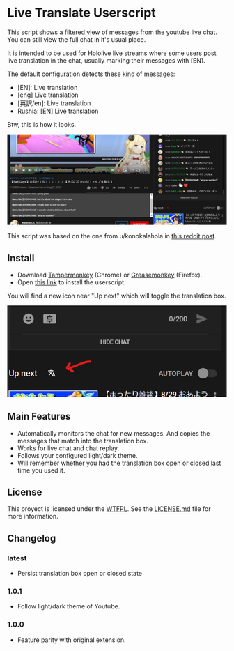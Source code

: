 # Live Translate Userscript

This script shows a filtered view of messages from the youtube live chat. You
can still view the full chat in it's usual place.

It is intended to be used for Hololive live streams where some users post live
translation in the chat, usually marking their messages with [EN].

The default configuration detects these kind of messages:

- [EN]: Live translation
- [eng] Live translation
- [英訳/en]: Live translation
- Rushia: [EN] Live translation

Btw, this is how it looks.

![Screenshot](./readme-assets/main.png)

This script was based on the one from u/konokalahola in
[this reddit post](https://www.reddit.com/r/Hololive/comments/ig9dxn/live_translation_extension_for_google_chrome/).

## Install

- Download [Tampermonkey](https://chrome.google.com/webstore/detail/tampermonkey/dhdgffkkebhmkfjojejmpbldmpobfkfo?hl=en) (Chrome) or [Greasemonkey](https://addons.mozilla.org/en-US/firefox/addon/greasemonkey/) (Firefox).
- Open [this link](https://github.com/kebien6020/live-translate-userscript/raw/master/dist/live-translate.user.js) to install the userscript.

You will find a new icon near "Up next" which will toggle the translation box.

![Location of the button](./readme-assets/button.png)

## Main Features

- Automatically monitors the chat for new messages. And copies the messages that
  match into the translation box.
- Works for live chat and chat replay.
- Follows your configured light/dark theme.
- Will remember whether you had the translation box open or closed last time you
  used it.

## License

This proyect is licensed under the [WTFPL](http://www.wtfpl.net/). See the
[LICENSE.md](./LICENSE.md) file for more information.

## Changelog

### latest
- Persist translation box open or closed state

### 1.0.1
- Follow light/dark theme of Youtube.

### 1.0.0
- Feature parity with original extension.
